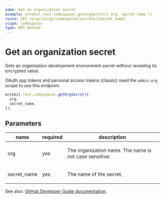 ```yaml
---
name: Get an organization secret
example: octokit.rest.codespaces.getOrgSecret({ org, secret_name })
route: GET /orgs/{org}/codespaces/secrets/{secret_name}
scope: codespaces
type: API method
---
```


# Get an organization secret

Gets an organization development environment secret without revealing its encrypted value.

OAuth app tokens and personal access tokens (classic) need the `admin:org` scope to use this endpoint.

```js
octokit.rest.codespaces.getOrgSecret({
  org,
  secret_name,
});
```

## Parameters

<table>
  <thead>
    <tr>
      <th>name</th>
      <th>required</th>
      <th>description</th>
    </tr>
  </thead>
  <tbody>
    <tr><td>org</td><td>yes</td><td>

The organization name. The name is not case sensitive.

</td></tr>
<tr><td>secret_name</td><td>yes</td><td>

The name of the secret.

</td></tr>
  </tbody>
</table>

See also: [GitHub Developer Guide documentation](https://docs.github.com/rest/codespaces/organization-secrets#get-an-organization-secret).
